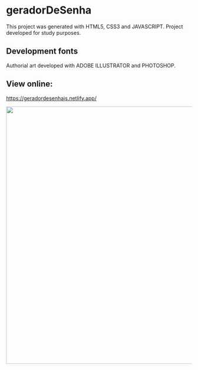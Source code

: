 # geradorDeSenha

This project was generated with HTML5, CSS3 and JAVASCRIPT.
Project developed for study purposes.

## Development fonts

Authorial art developed with ADOBE ILLUSTRATOR and PHOTOSHOP.

## View online:

https://geradordesenhajs.netlify.app/

 
<div align="center">
<img src="![capturaDeTela002](https://github.com/machadofelip3/geradorDeSenha/assets/29787356/b9d3ad9c-4236-4058-a6f1-43d0005ec66d)
" width="700px" />
</div>

